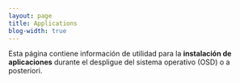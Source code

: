 ```yaml
---
layout: page
title: Applications
blog-width: true
---
```


Esta página contiene información de utilidad para la **instalación de aplicaciones** durante el despligue del sistema operativo (OSD) o a posteriori.
